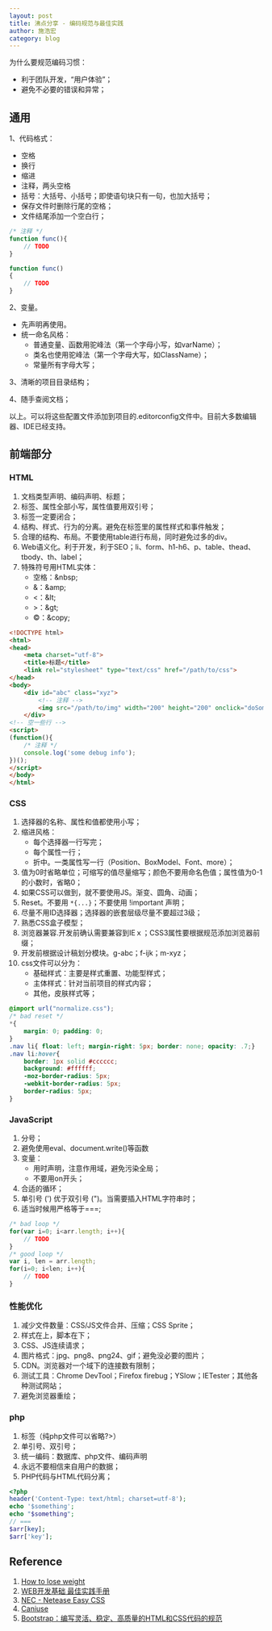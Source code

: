 ```yaml
---
layout: post
title: 沸点分享 - 编码规范与最佳实践
author: 施浩宏
category: blog
---
```


为什么要规范编码习惯：

- 利于团队开发，“用户体验”；
- 避免不必要的错误和异常；

## 通用

1、代码格式：

- 空格
- 换行
- 缩进
- 注释，两头空格
- 括号：大括号、小括号；即使语句块只有一句，也加大括号；
- 保存文件时删除行尾的空格；
- 文件结尾添加一个空白行；

```javascript
/* 注释 */
function func(){
	// TODO
}

function func()
{
	// TODO
}
```

2、变量。

- 先声明再使用。
- 统一命名风格：
	- 普通变量、函数用驼峰法（第一个字母小写，如varName）；
	- 类名也使用驼峰法（第一个字母大写，如ClassName）；
	- 常量所有字母大写；

3、清晰的项目目录结构；

4、随手查阅文档；

以上。可以将这些配置文件添加到项目的.editorconfig文件中。目前大多数编辑器、IDE已经支持。

## 前端部分

### HTML

1. 文档类型声明、编码声明、标题；
2. 标签、属性全部小写，属性值要用双引号；
3. 标签一定要闭合；
4. 结构、样式、行为的分离。避免在标签里的属性样式和事件触发；
5. 合理的结构、布局。不要使用table进行布局，同时避免过多的div。
6. Web语义化。利于开发，利于SEO；li、form、h1-h6、p、table、thead、tbody、th、label；
7. 特殊符号用HTML实体：
	- 空格：&amp;nbsp;
	- &：&amp;amp;
	- &lt;：&amp;lt;
	- &gt;：&amp;gt;
	- &copy;：&amp;copy;

```html
<!DOCTYPE html>
<html>
<head>
	<meta charset="utf-8">
	<title>标题</title>
	<link rel="stylesheet" type="text/css" href="/path/to/css">
</head>
<body>
	<div id="abc" class="xyz">
		<!-- 注释 -->
		<img src="/path/to/img" width="200" height="200" onclick="doSomething()">
	</div>
<!-- 空一些行 -->
<script>
(function(){
	/* 注释 */
	console.log('some debug info');
})();
</script>
</body>
</html>
```

### CSS

1. 选择器的名称、属性和值都使用小写；
2. 缩进风格：
	- 每个选择器一行写完；
	- 每个属性一行；
	- 折中。一类属性写一行（Position、BoxModel、Font、more）；
3. 值为0时省略单位；可缩写的值尽量缩写；颜色不要用命名色值；属性值为0-1的小数时，省略0；
4. 如果CSS可以做到，就不要使用JS。渐变、圆角、动画；
5. Reset。不要用 ``*{...}``；不要使用 !important 声明；
6. 尽量不用ID选择器；选择器的嵌套层级尽量不要超过3级；
7. 熟悉CSS盒子模型；
8. 浏览器兼容.开发前确认需要兼容到IEｘ；CSS3属性要根据规范添加浏览器前缀；
9. 开发前根据设计稿划分模块。g-abc；f-ijk；m-xyz；
10. css文件可以分为：
	- 基础样式：主要是样式重置、功能型样式；
	- 主体样式：针对当前项目的样式内容；
	- 其他，皮肤样式等；

```css
@import url("normalize.css");
/* bad reset */
*{
	margin: 0; padding: 0;
}
.nav li{ float: left; margin-right: 5px; border: none; opacity: .7;}
.nav li:hover{
	border: 1px solid #cccccc;
	background: #ffffff;
	-moz-border-radius: 5px;
	-webkit-border-radius: 5px;
	border-radius: 5px;
}
```

### JavaScript

1. 分号；
2. 避免使用eval、document.write()等函数
3. 变量：
	- 用时声明，注意作用域，避免污染全局；
	- 不要用on开头；
4. 合适的循环；
5. 单引号 (') 优于双引号 (")。当需要插入HTML字符串时；
6. 适当时候用严格等于===;

```javascript
/* bad loop */
for(var i=0; i<arr.length; i++){
	// TODO
}
/* good loop */
var i, len = arr.length;
for(i=0; i<len; i++){
	// TODO
}
```

### 性能优化

1. 减少文件数量：CSS/JS文件合并、压缩；CSS Sprite；
2. 样式在上，脚本在下；
3. CSS、JS连续请求；
4. 图片格式：jpg、png8、png24、gif；避免没必要的图片；
5. CDN。浏览器对一个域下的连接数有限制；
6. 测试工具：Chrome DevTool；Firefox firebug；YSlow；IETester；其他各种测试网站；
7. 避免浏览器重绘；

### php

1. <?php ... ?>标签（纯php文件可以省略?>）
2. 单引号、双引号；
3. 统一编码：数据库、php文件、编码声明
4. 永远不要相信来自用户的数据；
5. PHP代码与HTML代码分离；

```php
<?php
header('Content-Type: text/html; charset=utf-8');
echo '$something';
echo "$something";
// ===
$arr[key];
$arr['key'];
```


## Reference

1. [How to lose weight](http://browserdiet.com/zh/)
2. [WEB开发基础 最佳实践手册](http://wf.uisdc.com/cn/performance/)
3. [NEC - Netease Easy CSS](http://nec.netease.com/)
4. [Caniuse](http://caiuse.com)
5. [Bootstrap：编写灵活、稳定、高质量的HTML和CSS代码的规范](http://codeguide.bootcss.com/)
